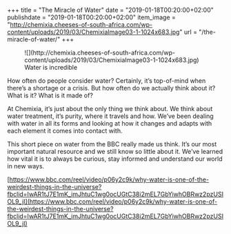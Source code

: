 +++
title = "The Miracle of Water"
date = "2019-01-18T00:20:00+02:00"
publishdate = "2019-01-18T00:20:00+02:00"
item_image = "http://chemixia.cheeses-of-south-africa.com/wp-content/uploads/2019/03/ChemixiaImage03-1-1024x683.jpg"
url = "/the-miracle-of-water/"
+++

<figure class="wp-block-image">![](http://chemixia.cheeses-of-south-africa.com/wp-content/uploads/2019/03/ChemixiaImage03-1-1024x683.jpg)

<figcaption>Water is incredible</figcaption>

</figure>

How often do people consider water? Certainly, it’s top-of-mind when there’s a shortage or a crisis. But how often do we actually think about it? What is it? What is it made of?

At Chemixia, it’s just about the only thing we think about. We think about water treatment, it’s purity, where it travels and how. We’ve been dealing with water in all its forms and looking at how it changes and adapts with each element it comes into contact with.

This short piece on water from the BBC really made us think. It’s our most important natural resource and we still know so little about it. We’ve learned how vital it is to always be curious, stay informed and understand our world in new ways.

[https://www.bbc.com/reel/video/p06y2c9k/why-water-is-one-of-the-weirdest-things-in-the-universe?fbclid=IwAR1tJ7E1mK_imJhtuC1wg0ocUGtC38i2mEL7GbYiwhOBRwz2pzUSIOL9_jI](https://www.bbc.com/reel/video/p06y2c9k/why-water-is-one-of-the-weirdest-things-in-the-universe?fbclid=IwAR1tJ7E1mK_imJhtuC1wg0ocUGtC38i2mEL7GbYiwhOBRwz2pzUSIOL9_jI)